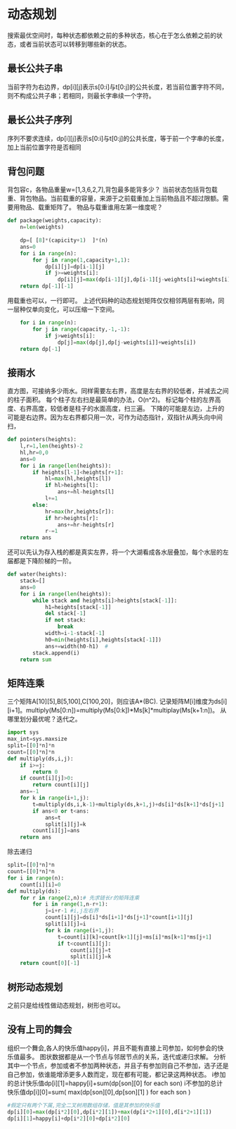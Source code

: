 # 动态规划
搜索最优空间时，每种状态都依赖之前的多种状态，核心在于怎么依赖之前的状态，或者当前状态可以转移到哪些新的状态。

## 最长公共子串
当前字符为右边界，dp[i][j]表示s[0:i]与t[0:j]的公共长度，若当前位置字符不同，则不构成公共子串；若相同，则最长字串续一个字符。

## 最长公共子序列
序列不要求连续，dp[i][j]表示s[0:i]与t[0:j]的公共长度，等于前一个字串的长度，加上当前位置字符是否相同

## 背包问题
背包容c，各物品重量w=[1,3,6,2,7],背包最多能背多少？
当前状态包括背包载重、背包物品。当前载重的容量，来源于之前载重加上当前物品且不超过限额。需要用物品、载重矩阵了。
物品与载重谁用左第一维度呢？
```python
def package(weights,capacity):
    n=len(weights)
    
    dp=[ [8]*(capicity+1)  ]*(n)
    ans=0
    for i in range(n):
        for j in range(1,capacity+1,1):
            dp[i][j]=dp[i-1][j]
            if j>=weights[i]:
                dp[i][j]=max(dp[i-1][j],dp[i-1][j-weights[i]+wieghts[i])
    return dp[-1][-1]
```
用载重也可以，一行即可。
上述代码种的动态规划矩阵仅仅相邻两层有影响，同一层种仅单向变化，可以压缩一下空间。
```python
    for i in range(n):
        for j in range(capacity,-1,-1):
            if j>weights[i]:
                dp[j]=max(dp[j],dp[j-weights[i]]+weights[i])
    return dp[-1]
```

## 接雨水
直方图，可接纳多少雨水。同样需要左右界，高度是左右界的较低者，并减去之间的柱子面积。
每个柱子左右扫是最简单的办法，O(n^2)。
标记每个柱的左界高度、右界高度，较低者是柱子的水面高度，扫三遍。
下降的可能是左边，上升的可能是右边界。因为左右界都只用一次，可作为动态指针，双指针从两头向中间扫，
```python
def pointers(heights):
    l,r=1,len(heights)-2
    hl,hr=0,0
    ans=0
    for i in range(len(heights)):
        if heights[l-1]<heights[r+1]:
            hl=max(hl,heights[l])
            if hl>heights[l]:
                ans+=hl-heights[l]
            l+=1
        else:
            hr=max(hr,heights[r]):
            if hr>heights[r]:
                ans+=hr-heights[r]
            r-=1
    return ans
```

还可以先认为存入栈的都是真实左界，将一个大湖看成各水层叠加，每个水层的左届都是下降阶梯的一阶。
```python
def water(heights):
    stack=[]
    ans=0
    for i in range(len(heights)):
        while stack and heights[i]>heights[stack[-1]]:
            h1=heights[stack[-1]]
            del stack[-1]
            if not stack:
                break
            width=i-1-stack[-1]
            h0=min(heights[i],heights[stack[-1]])
            ans+=width(h0-h1)  # 
        stack.append(i)
    return sum
```

## 矩阵连乘
三个矩阵A[10][5],B[5,100],C[100,20]，则应该A*(BC).
记录矩阵M[i]维度为ds[i][i+1]。multiply(Ms[0:n])=multiply(Ms[0:k])*Ms[k]*multiplay(Ms[k+1:n])。
从哪里划分最优呢？迭代之。
```python
import sys 
max_int=sys.maxsize
split=[[0]*n]*n
count=[[0]*n]*n
def multiply(ds,i,j):
    if i>=j:
        return 0
    if count[i][j]>0:
        return count[i][j]
    ans=-1
    for k in range(i+1,j):
        t=multiply(ds,i,k-1)+multiply(ds,k+1,j)+ds[i]*ds[k+1]*ds[j+1]
        if ans<0 or t<ans:
            ans=t
            split[i][j]=k
        count[i][j]=ans
    return ans
```
除去递归
```python
split=[[0]*n]*n
count=[[0]*n]*n
for i in range(n):
    count[i][i]=0
def multiply(ds):
    for r in range(2,n):# 先求链长r的矩阵连乘
        for i in range(1,n-r+1):
            j=i+r-1 #i,j左右界
            count[i][j]=ds[i]*ds[i+1]*ds[j+1]*count[i+1][j]
            split[i][j]=i
            for k in range(i+1,j):
                t=count[i][k]+count[k+1][j]+ms[i]*ms[k+1]*ms[j+1]
                if t<count[i][j]:
                    count[i][j]=t
                    split[i][j]=k
    return count[0][-1]
```

## 树形动态规划
之前只是给线性做动态规划，树形也可以。
## 没有上司的舞会
组织一个舞会,各人的快乐值happy[i]，并且不能有直接上司参加，如何参会的快乐值最多。
图状数据都是从一个节点与邻居节点的关系，迭代或递归求解。
分析其中一个节点，参加或者不参加两种状态，并且子有参加则自己不参加，选子还是自己参加，依谁能增添更多人数而定，现在都有可能，都记录这两种状态。
i参加的总计快乐值dp[i][1]=happy[i]+sum(dp[son][0] for each son)
i不参加的总计快乐值dp[i][0]=sum( max(dp[son][0],dp[son][1]   ) for each son )
```python
#假定只有两个下属,完全二叉树用数组存储，值是其参加的快乐值
dp[i][0]=max(dp[i*2][0],dp[i*2][1])+max(dp[i*2+1][0],d[i*2+1][1])
dp[i][1]=happy[i]+dp[i*2][0]+dp[i*2][0]

```

